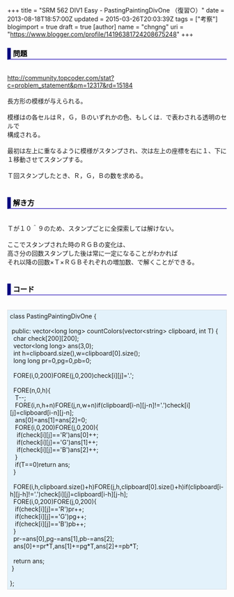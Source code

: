 +++
title = "SRM 562 DIV1 Easy - PastingPaintingDivOne （復習○）"
date = 2013-08-18T18:57:00Z
updated = 2015-03-26T20:03:39Z
tags = ["考察"]
blogimport = true
draft = true
[author]
	name = "chngng"
	uri = "https://www.blogger.com/profile/14196381724208675248"
+++

<div dir="ltr" style="text-align: left;" trbidi="on"><h3 style="border-bottom: 2px solid slateblue; border-left: 8px solid navy; color: black; padding: 0px 0px 1px 5px;">問題 </h3><br /><a href="http://community.topcoder.com/stat?c=problem_statement&amp;pm=12317&amp;rd=15184" target="_blank">http://community.topcoder.com/stat?c=problem_statement&amp;pm=12317&amp;rd=15184</a><br /><br />長方形の模様が与えられる。<br /><br />模様はの各セルはＲ，Ｇ，Ｂのいずれかの色、もしくは．で表わされる透明のセルで<br />構成される。<br /><br />最初は左上に重なるように模様がスタンプされ、次は左上の座標を右に１、下に１移動させてスタンプする。<br /><br />Ｔ回スタンプしたとき、Ｒ，Ｇ，Ｂの数を求める。<br /><br /><h3 style="border-bottom: 2px solid slateblue; border-left: 8px solid navy; color: black; padding: 0px 0px 1px 5px;">解き方 </h3><br />Ｔが１０＾９のため、スタンプごとに全探索しては解けない。<br /><br />ここでスタンプされた時のＲＧＢの変化は、<br />高さ分の回数スタンプした後は常に一定になることがわかれば<br />それ以降の回数×Ｔ×ＲＧＢそれぞれの増加数、で解くことができる。<br /><br /><h3 style="border-bottom: 2px solid slateblue; border-left: 8px solid navy; color: black; padding: 0px 0px 1px 5px;">コード </h3><br /><div style="background-color: #e3f2fb; border: 1px dotted #CCCCCC; padding: 5px;">class PastingPaintingDivOne {<br /><br /><span class="Apple-tab-span" style="white-space: pre;"> </span>public: vector&lt;long long&gt; countColors(vector&lt;string&gt; clipboard, int T) {<br /><span class="Apple-tab-span" style="white-space: pre;">  </span>char check[200][200];<br /><span class="Apple-tab-span" style="white-space: pre;">  </span>vector&lt;long long&gt; ans(3,0);<br /><span class="Apple-tab-span" style="white-space: pre;">  </span>int h=clipboard.size(),w=clipboard[0].size();<br /><span class="Apple-tab-span" style="white-space: pre;">  </span>long long pr=0,pg=0,pb=0;<br /><br /><span class="Apple-tab-span" style="white-space: pre;">  </span>FORE(i,0,200)FORE(j,0,200)check[i][j]='.';<br /><br /><span class="Apple-tab-span" style="white-space: pre;">  </span>FORE(n,0,h){<br /><span class="Apple-tab-span" style="white-space: pre;">   </span>T--;<br /><span class="Apple-tab-span" style="white-space: pre;">   </span>FORE(i,n,h+n)FORE(j,n,w+n)if(clipboard[i-n][j-n]!='.')check[i][j]=clipboard[i-n][j-n];<br /><span class="Apple-tab-span" style="white-space: pre;">   </span>ans[0]=ans[1]=ans[2]=0;<br /><span class="Apple-tab-span" style="white-space: pre;">   </span>FORE(i,0,200)FORE(j,0,200){<br /><span class="Apple-tab-span" style="white-space: pre;">    </span>if(check[i][j]=='R')ans[0]++;<br /><span class="Apple-tab-span" style="white-space: pre;">    </span>if(check[i][j]=='G')ans[1]++;<br /><span class="Apple-tab-span" style="white-space: pre;">    </span>if(check[i][j]=='B')ans[2]++;<br /><span class="Apple-tab-span" style="white-space: pre;">   </span>}<br /><span class="Apple-tab-span" style="white-space: pre;">   </span>if(T==0)return ans;<br /><span class="Apple-tab-span" style="white-space: pre;">  </span>}<br /><br /><span class="Apple-tab-span" style="white-space: pre;">  </span>FORE(i,h,clipboard.size()+h)FORE(j,h,clipboard[0].size()+h)if(clipboard[i-h][j-h]!='.')check[i][j]=clipboard[i-h][j-h];<br /><span class="Apple-tab-span" style="white-space: pre;">  </span>FORE(i,0,200)FORE(j,0,200){<br /><span class="Apple-tab-span" style="white-space: pre;">   </span>if(check[i][j]=='R')pr++;<br /><span class="Apple-tab-span" style="white-space: pre;">   </span>if(check[i][j]=='G')pg++;<br /><span class="Apple-tab-span" style="white-space: pre;">   </span>if(check[i][j]=='B')pb++;<br /><span class="Apple-tab-span" style="white-space: pre;">  </span>}<br /><span class="Apple-tab-span" style="white-space: pre;">  </span>pr-=ans[0],pg-=ans[1],pb-=ans[2];<br /><span class="Apple-tab-span" style="white-space: pre;">  </span>ans[0]+=pr*T,ans[1]+=pg*T,ans[2]+=pb*T;<br /><br /><span class="Apple-tab-span" style="white-space: pre;">  </span>return ans;<br /><span class="Apple-tab-span" style="white-space: pre;"> </span>}<br /><br />};</div></div>
